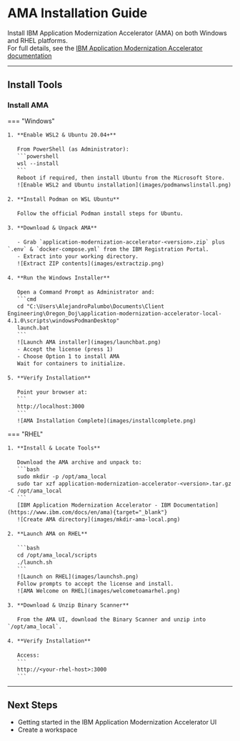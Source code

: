 # AMA Installation Guide

Install IBM Application Modernization Accelerator (AMA) on both Windows and RHEL platforms.  
For full details, see the [IBM Application Modernization Accelerator documentation](https://www.ibm.com/docs/en/ama)

---

## Install Tools

### Install AMA

=== "Windows"

    1. **Enable WSL2 & Ubuntu 20.04+**
    
       From PowerShell (as Administrator):
       ```powershell
       wsl --install
       ```
       Reboot if required, then install Ubuntu from the Microsoft Store.  
       ![Enable WSL2 and Ubuntu installation](images/podmanwslinstall.png)

    2. **Install Podman on WSL Ubuntu**

       Follow the official Podman install steps for Ubuntu.

    3. **Download & Unpack AMA**

       - Grab `application-modernization-accelerator-<version>.zip` plus `.env` & `docker-compose.yml` from the IBM Registration Portal.  
       - Extract into your working directory.  
       ![Extract ZIP contents](images/extractzip.png)

    4. **Run the Windows Installer**

       Open a Command Prompt as Administrator and:
       ```cmd
       cd "C:\Users\AlejandroPalumbo\Documents\Client Engineering\Oregon_Doj\application-modernization-accelerator-local-4.1.0\scripts\windowsPodmanDesktop"
       launch.bat
       ```
       ![Launch AMA installer](images/launchbat.png)  
       - Accept the license (press 1)  
       - Choose Option 1 to install AMA  
       Wait for containers to initialize.

    5. **Verify Installation**

       Point your browser at:
       ```
       http://localhost:3000
       ```
       ![AMA Installation Complete](images/installcomplete.png)

=== "RHEL"

    1. **Install & Locate Tools**

       Download the AMA archive and unpack to:
       ```bash
       sudo mkdir -p /opt/ama_local
       sudo tar xzf application-modernization-accelerator-<version>.tar.gz -C /opt/ama_local
       ```
       [IBM Application Modernization Accelerator - IBM Documentation](https://www.ibm.com/docs/en/ama){target="_blank"}  
       ![Create AMA directory](images/mkdir-ama-local.png)

    2. **Launch AMA on RHEL**

       ```bash
       cd /opt/ama_local/scripts
       ./launch.sh
       ```
       ![Launch on RHEL](images/launchsh.png)  
       Follow prompts to accept the license and install.  
       ![AMA Welcome on RHEL](images/welcometoamarhel.png)

    3. **Download & Unzip Binary Scanner**

       From the AMA UI, download the Binary Scanner and unzip into `/opt/ama_local`.

    4. **Verify Installation**

       Access:
       ```
       http://<your-rhel-host>:3000
       ```

---

## Next Steps

- Getting started in the IBM Application Modernization Accelerator UI  
- Create a workspace  
